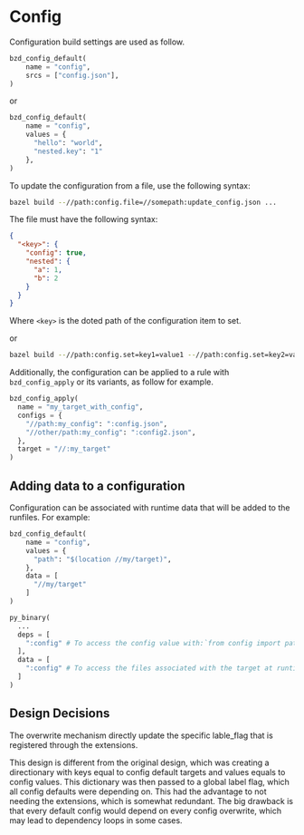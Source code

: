 # Config

Configuration build settings are used as follow.

```py
bzd_config_default(
    name = "config",
    srcs = ["config.json"],
)
```

or

```py
bzd_config_default(
    name = "config",
    values = {
      "hello": "world",
      "nested.key": "1"
    },
)
```

To update the configuration from a file, use the following syntax:

```sh
bazel build --//path:config.file=//somepath:update_config.json ...
```

The file must have the following syntax:

```json
{
  "<key>": {
    "config": true,
    "nested": {
      "a": 1,
      "b": 2
    }
  }
}
```

Where `<key>` is the doted path of the configuration item to set.

or

```sh
bazel build --//path:config.set=key1=value1 --//path:config.set=key2=value2 ...
```

Additionally, the configuration can be applied to a rule with `bzd_config_apply` or its variants, as follow for example.

```py
bzd_config_apply(
  name = "my_target_with_config",
  configs = {
    "//path:my_config": ":config.json",
    "//other/path:my_config": ":config2.json",
  },
  target = "//:my_target"
)
```

## Adding data to a configuration

Configuration can be associated with runtime data that will be added to the runfiles.
For example:

```py
bzd_config_default(
    name = "config",
    values = {
      "path": "$(location //my/target)",
    },
    data = [
      "//my/target"
    ]
)

py_binary(
  ...
  deps = [
    ":config" # To access the config value with:`from config import path`.
  ],
  data = [
    ":config" # To access the files associated with the target at runtime.
  ]
)
```

## Design Decisions

The overwrite mechanism directly update the specific lable_flag that is registered through the extensions.

This design is different from the original design, which was creating a directionary with keys equal to config default targets and values equals to config values.
This dictionary was then passed to a global label flag, which all config defaults were depending on. This had the advantage to not needing the extensions, which is somewhat redundant. The big drawback is that every default config would depend on every config overwrite, which may lead to dependency loops in some cases.

